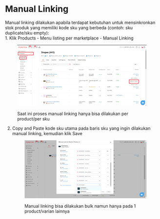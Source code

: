 # Manual Linking

Manual linking dilakukan apabila terdapat kebutuhan untuk mensinkronkan stok produk yang memiliki kode sku yang berbeda (contoh: sku duplicate/sku empty):\
1\. Klik Products - Menu listing per marketplace - Manual Linking

<figure><img src="../../.gitbook/assets/Screenshot 2024-01-24 092525.jpg" alt=""><figcaption><p>Saat ini proses manual linking hanya bisa dilakukan per product/per sku</p></figcaption></figure>

2.  Copy and Paste kode sku utama pada baris sku yang ingin dilakukan manual linking, kemudian klik Save&#x20;

    <figure><img src="../../.gitbook/assets/image (459).png" alt=""><figcaption><p>Manual linking bisa dilakukan bulk namun hanya pada 1 product/varian lainnya</p></figcaption></figure>
